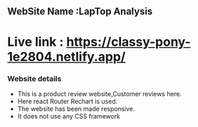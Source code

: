 ## WebSite Name :LapTop Analysis
# Live link : https://classy-pony-1e2804.netlify.app/

### Website details

* This is a product review website,Customer reviews here.
* Here react Router  Rechart is used.
* The website has been made responsive.
* It does not use any CSS framework




